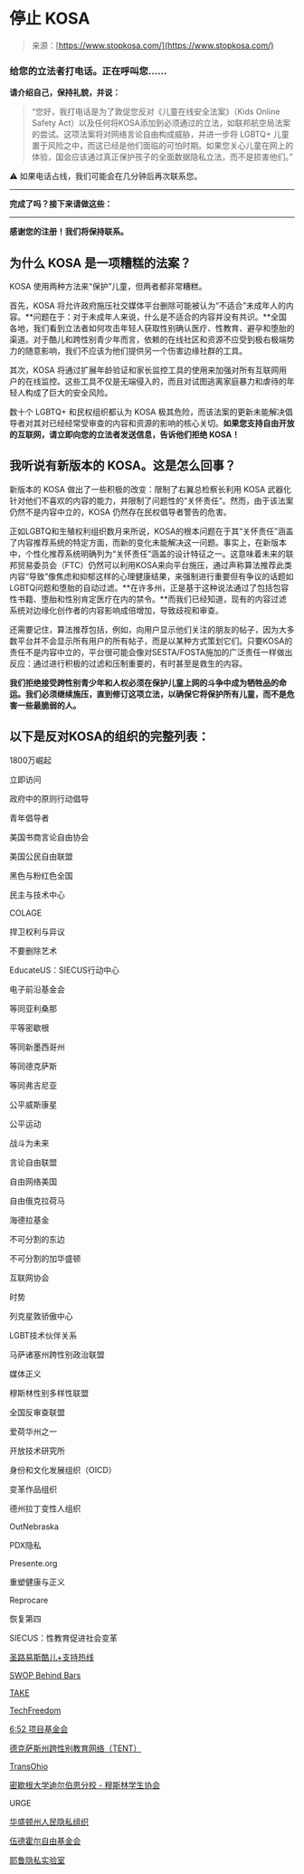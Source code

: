 <!--yml

category: 未分类

日期：2024-05-27 14:31:40

-->

# 停止 KOSA

> 来源：[https://www.stopkosa.com/](https://www.stopkosa.com/)

### 给您的立法者打电话。正在呼叫您……

**请介绍自己，保持礼貌，并说：**

> “您好，我打电话是为了敦促您反对《儿童在线安全法案》（Kids Online Safety Act）以及任何将KOSA添加到必须通过的立法，如联邦航空局法案的尝试。这项法案将对网络言论自由构成威胁，并进一步将 LGBTQ+ 儿童置于风险之中，而这已经是他们面临的可怕时期。如果您关心儿童在网上的体验，国会应该通过真正保护孩子的全面数据隐私立法，而不是损害他们。”

⚠️ 如果电话占线，我们可能会在几分钟后再次联系您。

* * *

**完成了吗？接下来请做这些：**

* * *

**感谢您的注册！我们将保持联系。**

<share-modal id="share-modal-stop-kosa-20230403" tweet="KOSA 是一个不会保护儿童安全的审查法案。相反，它将使所有互联网用户面临风险，尤其是年轻人。如果您支持自由开放的互联网，请告诉您的立法者拒绝 #KOSA！"></share-modal>

## 为什么 KOSA 是一项糟糕的法案？

KOSA 使用两种方法来“保护”儿童，但两者都非常糟糕。

首先，KOSA 将允许政府施压社交媒体平台删除可能被认为“不适合”未成年人的内容。**问题在于：对于未成年人来说，什么是不适合的内容并没有共识。**全国各地，我们看到立法者如何攻击年轻人获取性别确认医疗、性教育、避孕和堕胎的渠道。对于酷儿和跨性别青少年而言，依赖的在线社区和资源不应受到极右极端势力的随意影响，我们不应该为他们提供另一个伤害边缘社群的工具。

其次，KOSA 将通过扩展年龄验证和家长监控工具的使用来加强对所有互联网用户的在线监控。这些工具不仅是无端侵入的，而且对试图逃离家庭暴力和虐待的年轻人构成了巨大的安全风险。

数十个 LGBTQ+ 和民权组织都认为 KOSA 极其危险，而该法案的更新未能解决倡导者对其对已经经常受审查的内容和资源的影响的核心关切。**如果您支持自由开放的互联网，请立即向您的立法者发送信息，告诉他们拒绝 KOSA！**

## **我听说有新版本的 KOSA。这是怎么回事？**

新版本的 KOSA 做出了一些积极的改变：限制了右翼总检察长利用 KOSA 武器化针对他们不喜欢的内容的能力，并限制了问题性的“关怀责任”。然而，由于该法案仍然不是内容中立的，KOSA 仍然存在民权倡导者警告的危害。

正如LGBTQ和生殖权利组织数月来所说，KOSA的根本问题在于其“关怀责任”涵盖了内容推荐系统的特定方面，而新的变化未能解决这一问题。事实上，在新版本中，个性化推荐系统明确列为“关怀责任”涵盖的设计特征之一。这意味着未来的联邦贸易委员会（FTC）仍然可以利用KOSA来向平台施压，通过声称算法推荐此类内容“导致”像焦虑和抑郁这样的心理健康结果，来强制进行重要但有争议的话题如LGBTQ问题和堕胎的自动过滤。**在许多州，正是基于这种说法通过了包括包容性书籍、堕胎和性别肯定医疗在内的禁令。**而我们已经知道，现有的内容过滤系统对边缘化创作者的内容影响成倍增加，导致歧视和审查。

还需要记住，算法推荐包括，例如，向用户显示他们关注的朋友的帖子，因为大多数平台并不会显示所有用户的所有帖子，而是以某种方式策划它们。只要KOSA的责任不是内容中立的，平台很可能会像对SESTA/FOSTA施加的广泛责任一样做出反应：通过进行积极的过滤和压制重要的，有时甚至是救生的内容。

**我们拒绝接受跨性别青少年和人权必须在保护儿童上网的斗争中成为牺牲品的命运。我们必须继续施压，直到修订这项立法，以确保它将保护所有儿童，而不是危害一些最脆弱的人。**

## 以下是反对KOSA的组织的完整列表：

1800万崛起

立即访问

政府中的原则行动倡导

青年倡导者

美国书商言论自由协会

美国公民自由联盟

黑色与粉红色全国

民主与技术中心

COLAGE

捍卫权利与异议

不要删除艺术

EducateUS：SIECUS行动中心

电子前沿基金会

等同亚利桑那

平等密歇根

等同新墨西哥州

等同德克萨斯

等同弗吉尼亚

公平威斯康星

公平运动

战斗为未来

言论自由联盟

自由网络美国

自由俄克拉荷马

海德拉基金

不可分割的东边

不可分割的加华盛顿

互联网协会

时势

列克星敦骄傲中心

LGBT技术伙伴关系

马萨诸塞州跨性别政治联盟

媒体正义

穆斯林性别多样性联盟

全国反审查联盟

爱荷华州之一

开放技术研究所

身份和文化发展组织（OICD）

变革作品组织

德州拉丁变性人组织

OutNebraska

PDX隐私

Presente.org

重塑健康与正义

Reprocare

恢复第四

SIECUS：性教育促进社会变革

[圣路易斯酷儿+支持热线](https://example.org/st_louis_queer_support_helpline)

[SWOP Behind Bars](https://example.org/swop_behind_bars)

[TAKE](https://example.org/take)

[TechFreedom](https://example.org/techfreedom)

[6:52 项目基金会](https://example.org/6_52_project_foundation_inc)

[德克萨斯州跨性别教育网络（TENT）](https://example.org/transgender_education_network_of_texas)

[TransOhio](https://example.org/transohio)

[密歇根大学迪尔伯恩分校 - 穆斯林学生协会](https://example.org/university_of_michigan_dearborn_muslim_student_association)

URGE

[华盛顿州人民隐私组织](https://example.org/wa_peoples_privacy)

[伍德霍尔自由基金会](https://example.org/woodhull_freedom_foundation)

[耶鲁隐私实验室](https://example.org/yale_privacy_lab)

